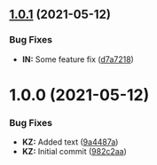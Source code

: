 ## [1.0.1](https://github.com/tomask272/semantic-release-test/compare/v1.0.0...v1.0.1) (2021-05-12)


### Bug Fixes

* **IN:** Some feature fix ([d7a7218](https://github.com/tomask272/semantic-release-test/commit/d7a72182ab36ed76d7af835de1aa6177740b2945))

# 1.0.0 (2021-05-12)


### Bug Fixes

* **KZ:** Added text ([9a4487a](https://github.com/tomask272/semantic-release-test/commit/9a4487a715560e36484242c236faff53c046002b))
* **KZ:** Initial commit ([982c2aa](https://github.com/tomask272/semantic-release-test/commit/982c2aa50dc84319a0d91e32166fe37080859ceb))

